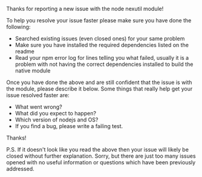 Thanks for reporting a new issue with the node nexutil module!

To help you resolve your issue faster please make sure you have done the following:

* Searched existing issues (even closed ones) for your same problem
* Make sure you have installed the required dependencies listed on the readme
* Read your npm error log for lines telling you what failed, usually it is a problem with not having the correct dependencies installed to build the native module

Once you have done the above and are still confident that the issue is with the module, please describe it below. Some things that really help get your issue resolved faster are:

* What went wrong?
* What did you expect to happen?
* Which version of nodejs and OS?
* If you find a bug, please write a failing test.

Thanks!

P.S. If it doesn't look like you read the above then your issue will likely be closed without further explanation. Sorry, but there are just too many issues opened with no useful information or questions which have been previously addressed.
